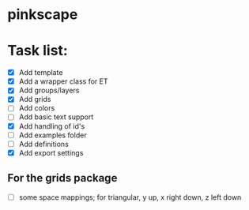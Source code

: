 # pinkscape

# Task list: 
- [x] Add template
- [x] Add a wrapper class for ET
- [x] Add groups/layers
- [x] Add grids
- [ ] Add colors
- [ ] Add basic text support
- [x] Add handling of id's
- [ ] Add examples folder
- [ ] Add definitions
- [x] Add export settings
## For the grids package
- [ ] some space mappings; for triangular, y up, x right down, z left down
